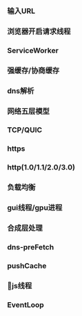 ### 输入URL

### 浏览器开启请求线程

### ServiceWorker

### 强缓存/协商缓存

### dns解析

### 网络五层模型

### TCP/QUIC

### https

### http(1.0/1.1/2.0/3.0)

### 负载均衡

### gui线程/gpu进程

### 合成层处理

### dns-preFetch

### pushCache

### js线程

### EventLoop
